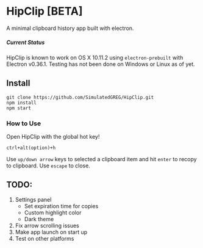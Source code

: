 # HipClip [BETA]
A minimal clipboard history app built with electron.

##### Current Status
HipClip is known to work on OS X 10.11.2 using ```electron-prebuilt``` with Electron v0.36.1. Testing has not been done on Windows or Linux as of yet.

## Install
```
git clone https://github.com/SimulatedGREG/HipClip.git
npm install
npm start
```

### How to Use
Open HipClip with the global hot key!
```
ctrl+alt(option)+h
```
Use ```up/down arrow``` keys to selected a clipboard item and hit ```enter``` to recopy to clipboard. Use ```escape``` to close.

## TODO:
 1. Settings panel
    * Set expiration time for copies
    * Custom highlight color
    * Dark theme
 2. Fix arrow scrolling issues
 3. Make app launch on start up
 4. Test on other platforms
